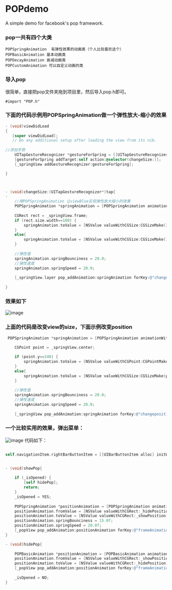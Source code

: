 POPdemo
=======

A simple demo for facebook's pop framework.

### pop一共有四个大类

    POPSpringAnimation  有弹性效果的动画类（个人比较喜欢这个）
    POPBasicAnimation 基本动画类
    POPDecayAnimation 衰减动画类
    POPCustomAnimation 可以自定义动画的类


### 导入pop
很简单，直接把pop文件夹拖到项目里，然后导入pop.h即可。

    #import "POP.h"


### 下面的代码示例用POPSpringAnimation做一个弹性放大-缩小的效果

```objective-c
- (void)viewDidLoad
{
   [super viewDidLoad];
   // Do any additional setup after loading the view from its nib.
          
//添加手势
    UITapGestureRecognizer *gestureForSpring = [[UITapGestureRecognizer alloc] init];
    [gestureForSpring addTarget:self action:@selector(changeSize:)];
    [_springView addGestureRecognizer:gestureForSpring];

}



- (void)changeSize:(UITapGestureRecognizer*)tap{
- 
    //用POPSpringAnimation 让viewBlue实现弹性放大缩小的效果
    POPSpringAnimation *springAnimation = [POPSpringAnimation animationWithPropertyNamed:kPOPLayerSize];
            
    CGRect rect = _springView.frame;
    if (rect.size.width==100) {
        springAnimation.toValue = [NSValue valueWithCGSize:CGSizeMake(300, 300)];
    }
    else{
        springAnimation.toValue = [NSValue valueWithCGSize:CGSizeMake(100, 100)];
    }
    
    //弹性值
    springAnimation.springBounciness = 20.0;
    //弹性速度
    springAnimation.springSpeed = 20.0;
        
    [_springView.layer pop_addAnimation:springAnimation forKey:@"changesize"];
            
}
```

### 效果如下
![image](https://github.com/jxd001/POPdemo/blob/master/TestPop/Untitled1.gif?raw=true)


### 上面的代码是改变view的size，下面示例改变position
```objective-c
 POPSpringAnimation *springAnimation = [POPSpringAnimation animationWithPropertyNamed:kPOPLayerPosition];
    
    CGPoint point = _springView.center;

    if (point.y==240) {
        springAnimation.toValue = [NSValue valueWithCGPoint:CGPointMake(point.x, -230)];
    }
    else{
        springAnimation.toValue = [NSValue valueWithCGSize:CGSizeMake(point.x, 240)];
    }
    
    //弹性值
    springAnimation.springBounciness = 20.0;
    //弹性速度
    springAnimation.springSpeed = 20.0;
    
    [_springView pop_addAnimation:springAnimation forKey:@"changeposition"];
```

### 一个比较实用的效果，弹出菜单：
![image](https://github.com/jxd001/POPdemo/blob/master/TestPop/Untitled3.gif?raw=true)
代码如下：
```objective-c

self.navigationItem.rightBarButtonItem = [[UIBarButtonItem alloc] initWithTitle:@"+" style:UIBarButtonItemStyleDone target:self action:@selector(showPop)];


- (void)showPop{
    
    if (_isOpened) {
        [self hidePop];
        return;
    }
    _isOpened = YES;
    
    POPSpringAnimation *positionAnimation = [POPSpringAnimation animationWithPropertyNamed:kPOPViewFrame];
    positionAnimation.fromValue = [NSValue valueWithCGRect:_hidePosition];
    positionAnimation.toValue = [NSValue valueWithCGRect:_showPosition];
    positionAnimation.springBounciness = 15.0f;
    positionAnimation.springSpeed = 20.0f;
    [_popView pop_addAnimation:positionAnimation forKey:@"frameAnimation"];
}

- (void)hidePop{
    
    POPBasicAnimation *positionAnimation = [POPBasicAnimation animationWithPropertyNamed:kPOPViewFrame];
    positionAnimation.fromValue = [NSValue valueWithCGRect:_showPosition];
    positionAnimation.toValue = [NSValue valueWithCGRect:_hidePosition];
    [_popView pop_addAnimation:positionAnimation forKey:@"frameAnimation"];
 
    _isOpened = NO;
}

```
